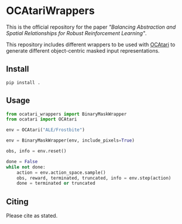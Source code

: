 # OCAtariWrappers

This is the official repository for the paper _"Balancing Abstraction and Spatial Relationships for Robust
Reinforcement Learning"_.

This repository includes different wrappers to be used with [OCAtari](https://github.com/k4ntz/OC_Atari)
to generate different object-centric masked input representations.

## Install
``
pip install .
``

## Usage
```python
from ocatari_wrappers import BinaryMaskWrapper
from ocatari import OCAtari

env = OCAtari("ALE/Frostbite")

env = BinaryMaskWrapper(env, include_pixels=True)

obs, info = env.reset()

done = False
while not done:
    action = env.action_space.sample()
    obs, reward, terminated, truncated, info = env.step(action)
    done = terminated or truncated
```


## Citing
Please cite as stated.